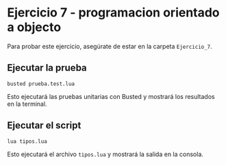 # Ejercicio 7 - programacion orientado a objecto

Para probar este ejercicio, asegúrate de estar en la carpeta `Ejercicio_7`.

## Ejecutar la prueba

```
busted prueba.test.lua
```

Esto ejecutará las pruebas unitarias con Busted y mostrará los resultados en la terminal.

## Ejecutar el script

```
lua tipos.lua
```

Esto ejecutará el archivo `tipos.lua` y mostrará la salida en la consola.
